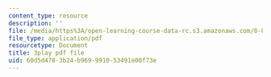 ```yaml
---
content_type: resource
description: ''
file: /media/https%3A/open-learning-course-data-rc.s3.amazonaws.com/8-851-effective-field-theory-spring-2013/60d5d4783b24b969991053491e00f73e_f4BQ_VHXgd8.pdf
file_type: application/pdf
resourcetype: Document
title: 3play pdf file
uid: 60d5d478-3b24-b969-9910-53491e00f73e
---
```

